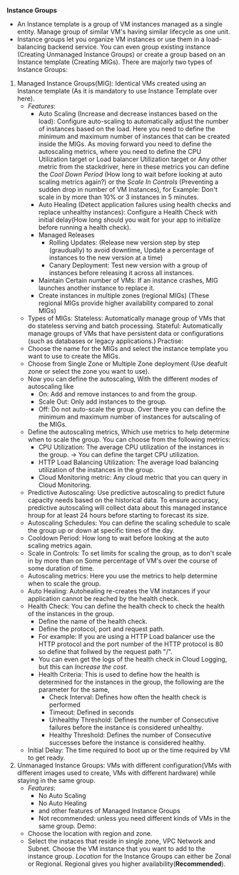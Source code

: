 **Instance Groups**
- An Instance template is a group of VM instances managed as a single entity. Manage group of similar VM's having similar lifecycle as one unit.
- Instance groups let you organize VM instances or use them in a load-balancing backend service. You can even group existing instance (Creating Unmanaged Instance Groups) or create a group based on an Instance template (Creating MIGs).
There are majorly two types of Instance Groups:
1. Managed Instance Groups(MIG): Identical VMs created using an Instance template (As it is mandatory to use Instance Template over here).
    * *Features*: 
        - Auto Scaling (Increase and decrease instances based on the load): Configure auto-scaling to automatically adjust the number of instances based on the load. Here you need to define the minimum and maximum number of instances that can be created inside the MIGs. As moving forward you need to define the autoscaling metrics, where you need to define the CPU Utilization target or Load balancer Utilization target or Any other metric from the stackdriver, here in these metrics you can define the *Cool Down Period* (How long to wait before looking at auto scaling metrics again?) or the *Scale In Controls* (Preventing a sudden drop in number of VM Instances), for Example: Don't scale in by more than 10% or 3 instances in 5 minutes.
        - Auto Healing (Detect application failures using health checks and replace unhealthy instances): Configure a Health Check with initial delay(How long should you wait for your app to initialize before running a health check).
        - Managed Releases 
            - Rolling Updates: (Release new version step by step (graudually) to avoid downtime, Update a percentage of instances to the new version at a time)
            - Canary Deployment: Test new version with a group of instances before releasing it across all instances.
        - Maintain Certain number of VMs: If an instance crashes, MIG launches another instance to replace it.
        - Create instances in multiple zones (regional MIGs) (These regional MIGs provide higher availability compared to zonal MIGs)
    * Types of MIGs:
        Stateless: Automatically manage group of VMs that do stateless serving and batch processing.
        Stateful: Automatically manage groups of VMs that have persistent data or configurations (such as databases or legacy applications.)
Practise:
    * Choose the name for the MIGs and select the instance template you want to use to create the MIGs.
    * Choose from Single Zone or Multiple Zone deployment (Use deafult zone or select the zone you want to use).
    * Now you can define the autoscaling, With the different modes of autoscaling like
        - On: Add and remove instances to and from the group.
        - Scale Out: Only add instances to the group.
        - Off: Do not auto-scale the group.
      Over there you can define the minimum and maximum number of instances for autscaling of the MIGs.
    * Define the autoscaling metrics, Which use metrics to help determine when to scale the group. You can choose from the following metrics:
        - CPU Utilization: The average CPU utilization of the instances in the group. -> You can define the target CPU utilization.
        - HTTP Load Balancing Utilization: The average load balancing utilization of the instances in the group.
        - Cloud Monitoring metric: Any cloud metric that you can query in Cloud Monitoring.
    * Predictive Autoscaling: Use predictive autoscaling to predict future capacity needs based on the historical data. To ensure accuracy, predictive autoscaling will collect data about this managed instance hroup for at least 24 hours before starting to forecast its size.
    * Autoscaling Schedules: You can define the scaling schedule to scale the group up or down at specific times of the day.
    * Cooldown Period: How long to wait before looking at the auto scaling metrics again.
    * Scale in Controls: To set limits for scaling the group, as to don't scale in by more than on Some percentage of VM's over the course of some duration of time.
    * Autoscaling metrics: Here you use the metrics to help determine when to scale the group.
    * Auto Healing: Autohealing re-creates the VM instances if your application cannot be reached by the health check.
    * Health Check: You can define the health check to check the health of the instances in the group.
        - Define the name of the health check.
        - Define the protocol, port and request path.
        - For example: If you are using a HTTP Load balancer use the HTTP protocol and the port number of the HTTP protocol is 80 so define that follwed by the request path "/".
        - You can even get the logs of the health check in Cloud Logging, but this can *Increase the cost*.
        - Health Criteria: This is used to define how the health is determined for the instances in the group, the following are the parameter for the same,
            * Check Interval: Defines how often the health check is performed
            * Timeout: Defined in seconds
            * Unhealthy Threshold: Defines the number of Consecutive failures before the instance is considered unhealthy.
            * Healthy Threshold: Defines the number of Consecutive successes before the instance is considered healthy.
    * Initial Delay: The time required to boot up or the time required by VM to get ready.
2. Unmanaged Instance Groups: VMs with different configuration(VMs with different images used to create, VMs with different hardware) while staying in the same group.
    * *Features*:
        - No Auto Scaling
        - No Auto Healing
        - and other features of Managed Instance Groups
        - Not recommended: unless you need different kinds of VMs in the same group.
Demo:
    * Choose the location with region and zone.
    * Select the instaces that reside in single zone, VPC Network and Subnet. Choose the VM instance that you want to add to the instance group.
*Location* for the Instance Groups can either be Zonal or Regional. Regional gives you higher availability(**Recommended**).